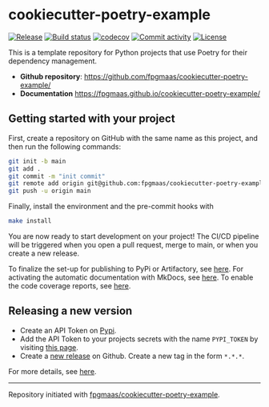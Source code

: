 # cookiecutter-poetry-example

[![Release](https://img.shields.io/github/v/release/fpgmaas/cookiecutter-poetry-example)](https://img.shields.io/github/v/release/fpgmaas/cookiecutter-poetry-example)
[![Build status](https://img.shields.io/github/workflow/status/fpgmaas/cookiecutter-poetry-example/Main/main)](https://github.com/fpgmaas/cookiecutter-poetry-example/actions/workflows/main.yml?query=branch%3Amain)
[![codecov](https://codecov.io/gh/fpgmaas/cookiecutter-poetry-example/branch/main/graph/badge.svg)](https://codecov.io/gh/fpgmaas/cookiecutter-poetry-example)
[![Commit activity](https://img.shields.io/github/commit-activity/m/fpgmaas/cookiecutter-poetry-example)](https://img.shields.io/github/commit-activity/m/fpgmaas/cookiecutter-poetry-example)
[![License](https://img.shields.io/github/license/fpgmaas/cookiecutter-poetry-example)](https://img.shields.io/github/license/fpgmaas/cookiecutter-poetry-example)

This is a template repository for Python projects that use Poetry for their dependency management.

- **Github repository**: <https://github.com/fpgmaas/cookiecutter-poetry-example/>
- **Documentation** <https://fpgmaas.github.io/cookiecutter-poetry-example/>

## Getting started with your project

First, create a repository on GitHub with the same name as this project, and then run the following commands:

``` bash
git init -b main
git add .
git commit -m "init commit"
git remote add origin git@github.com:fpgmaas/cookiecutter-poetry-example.git
git push -u origin main
```

Finally, install the environment and the pre-commit hooks with 

```bash
make install
```

You are now ready to start development on your project! The CI/CD
pipeline will be triggered when you open a pull request, merge to main,
or when you create a new release.

To finalize the set-up for publishing to PyPi or Artifactory, see
[here](https://fpgmaas.github.io/cookiecutter-poetry-example/features/publishing/#set-up-for-pypi).
For activating the automatic documentation with MkDocs, see
[here](https://fpgmaas.github.io/cookiecutter-poetry-example/features/mkdocs/#enabling-the-documentation-on-github).
To enable the code coverage reports, see [here](https://fpgmaas.github.io/cookiecutter-poetry-example/features/codecov/).

## Releasing a new version

- Create an API Token on [Pypi](https://pypi.org/).
- Add the API Token to your projects secrets with the name `PYPI_TOKEN` by visiting 
[this page](https://github.com/fpgmaas/cookiecutter-poetry-example/settings/secrets/actions/new).
- Create a [new release](https://github.com/fpgmaas/cookiecutter-poetry-example/releases/new) on Github. 
Create a new tag in the form ``*.*.*``.

For more details, see [here](https://fpgmaas.github.io/cookiecutter-poetry-example/releasing.html).

---

Repository initiated with [fpgmaas/cookiecutter-poetry-example](https://github.com/fpgmaas/cookiecutter-poetry-example).
